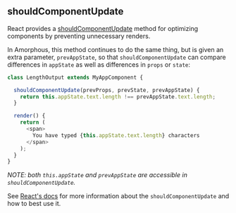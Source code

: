 ## shouldComponentUpdate

React provides a [shouldComponentUpdate][shouldComponentUpdate] method
for optimizing components by preventing unnecessary renders.

In Amorphous, this method continues to do the same thing, but is given
an extra parameter, `prevAppState`, so that `shouldComponentUpdate` can
compare differences in `appState` as well as differences in `props` or
`state`:

```javascript
class LengthOutput extends MyAppComponent {

  shouldComponentUpdate(prevProps, prevState, prevAppState) {
    return this.appState.text.length !== prevAppState.text.length;
  }

  render() {
    return (
      <span>
        You have typed {this.appState.text.length} characters
      </span>
    );
  }
}
```

*NOTE: both `this.appState` and `prevAppState` are accessible in
`shouldComponentUpdate`.*

See [React's docs][shouldComponentUpdate] for more information about
the `shouldComponentUpdate` and how to best use it.

[shouldComponentUpdate]: https://reactjs.org/docs/react-component.html#shouldcomponentupdate


